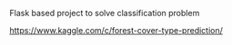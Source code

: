 Flask based project to solve classification problem

https://www.kaggle.com/c/forest-cover-type-prediction/

